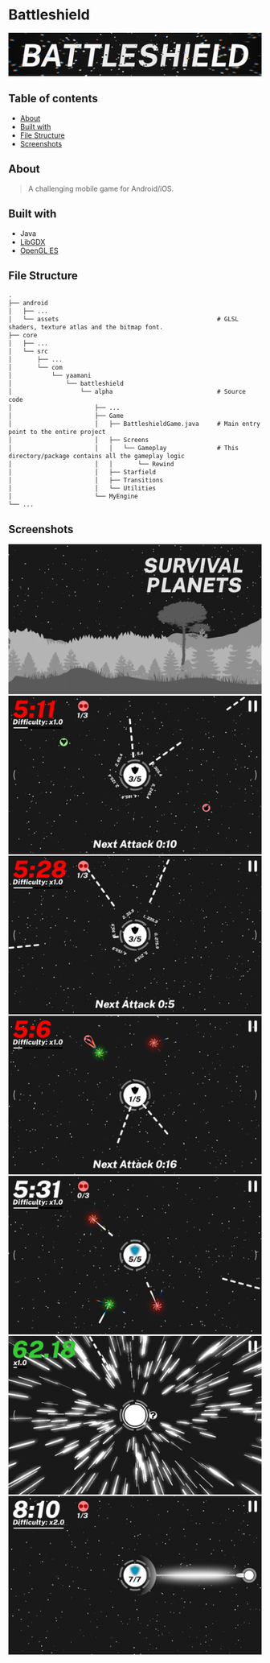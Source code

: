 # Battleshield
![BATTLESHIELD](BATTLESHIELD.png)
## Table of contents
- [About](#about)
- [Built with](#built-with)
- [File Structure](#file-structure)
- [Screenshots](#screenshots)
## About
> A challenging mobile game for Android/iOS.
## Built with
- Java
- [LibGDX](https://libgdx.com/)
- [OpenGL ES](https://khronos.org/opengles/)
## File Structure
```
.
├── android
│   ├── ...
│   └── assets                                            # GLSL shaders, texture atlas and the bitmap font.
├── core
│   ├── ...
│   └── src
│       ├── ...
│       └── com
│           └── yaamani
│               └── battleshield
│                   └── alpha                             # Source code
│                       ├── ...
│                       ├── Game
│                       │   ├── BattleshieldGame.java     # Main entry point to the entire project
│                       │   ├── Screens
│                       │   │   └── Gameplay              # This directory/package contains all the gameplay logic
│                       │   │       └── Rewind
│                       │   ├── Starfield
│                       │   ├── Transitions
│                       │   └── Utilities
│                       └── MyEngine
└── ...
```
## Screenshots
![MainMenu.png](Screenshots/MainMenu.png)
![Gameplay1.png](Screenshots/Gameplay1.png)
![Gameplay2.png](Screenshots/Gameplay2.png)
![Gameplay3.png](Screenshots/Gameplay3.png)
![Gameplay4.png](Screenshots/Gameplay4.png)
![Gameplay5.png](Screenshots/Gameplay5.png)
![Gameplay6.png](Screenshots/Gameplay6.png)
